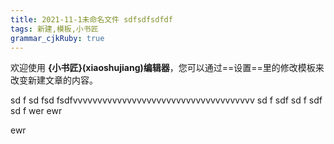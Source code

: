 ```yaml
---
title: 2021-11-1未命名文件 sdfsdfsdfdf
tags: 新建,模板,小书匠
grammar_cjkRuby: true
---
```



欢迎使用 **{小书匠}(xiaoshujiang)编辑器**，您可以通过==设置==里的修改模板来改变新建文章的内容。


sd
f
sd
fsd
fsdfvvvvvvvvvvvvvvvvvvvvvvvvvvvvvvvvvvvvv
sd
f
sdf
sd
f
sdf
sd
f
wer
ewr

ewr
